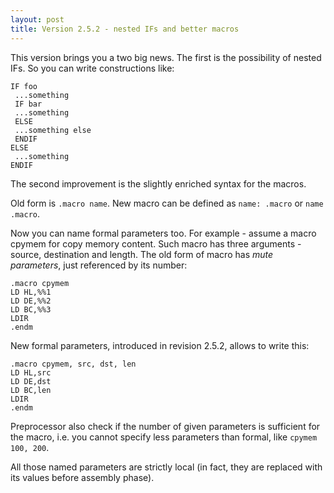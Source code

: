 ```yaml
---
layout: post
title: Version 2.5.2 - nested IFs and better macros
---
```


This version brings you a two big news. The first is the possibility of nested IFs. So you can write constructions like:

```
IF foo
 ...something
 IF bar
 ...something
 ELSE
 ...something else
 ENDIF
ELSE
 ...something
ENDIF
```  

The second improvement is the slightly enriched syntax for the macros.

Old form is `.macro name`. New macro can be defined as `name: .macro` or `name .macro`.

Now you can name formal parameters too. For example - assume a macro cpymem for copy memory content. Such macro has three arguments - source, destination and length. The old form of macro has _mute parameters_, just referenced by its number:

```
.macro cpymem
LD HL,%%1
LD DE,%%2
LD BC,%%3
LDIR
.endm
```

New formal parameters, introduced in revision 2.5.2, allows to write this:

```
.macro cpymem, src, dst, len
LD HL,src
LD DE,dst
LD BC,len
LDIR
.endm
```

Preprocessor also check if the number of given parameters is sufficient for the macro, i.e. you cannot specify less parameters than formal, like `cpymem 100, 200`.

All those named parameters are strictly local (in fact, they are replaced with its values before assembly phase).